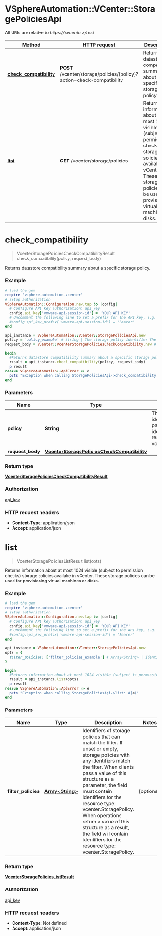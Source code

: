 # VSphereAutomation::VCenter::StoragePoliciesApi

All URIs are relative to *https://&lt;vcenter&gt;/rest*

Method | HTTP request | Description
------------- | ------------- | -------------
[**check_compatibility**](StoragePoliciesApi.md#check_compatibility) | **POST** /vcenter/storage/policies/{policy}?action&#x3D;check-compatibility | Returns datastore compatibility summary about a specific storage policy.
[**list**](StoragePoliciesApi.md#list) | **GET** /vcenter/storage/policies | Returns information about at most 1024 visible (subject to permission checks) storage solicies availabe in vCenter. These storage policies can be used for provisioning virtual machines or disks.


# **check_compatibility**
> VcenterStoragePoliciesCheckCompatibilityResult check_compatibility(policy, request_body)

Returns datastore compatibility summary about a specific storage policy.

### Example
```ruby
# load the gem
require 'vsphere-automation-vcenter'
# setup authorization
VSphereAutomation::Configuration.new.tap do |config|
  # Configure API key authorization: api_key
  config.api_key['vmware-api-session-id'] = 'YOUR API KEY'
  # Uncomment the following line to set a prefix for the API key, e.g. 'Bearer' (defaults to nil)
  #config.api_key_prefix['vmware-api-session-id'] = 'Bearer'
end

api_instance = VSphereAutomation::VCenter::StoragePoliciesApi.new
policy = 'policy_example' # String | The storage policy identifier The parameter must be an identifier for the resource type: vcenter.StoragePolicy.
request_body = VCenter::VcenterStoragePoliciesCheckCompatibility.new # VcenterStoragePoliciesCheckCompatibility | 

begin
  #Returns datastore compatibility summary about a specific storage policy.
  result = api_instance.check_compatibility(policy, request_body)
  p result
rescue VSphereAutomation::ApiError => e
  puts "Exception when calling StoragePoliciesApi->check_compatibility: #{e}"
end
```

### Parameters

Name | Type | Description  | Notes
------------- | ------------- | ------------- | -------------
 **policy** | **String**| The storage policy identifier The parameter must be an identifier for the resource type: vcenter.StoragePolicy. | 
 **request_body** | [**VcenterStoragePoliciesCheckCompatibility**](VcenterStoragePoliciesCheckCompatibility.md)|  | 

### Return type

[**VcenterStoragePoliciesCheckCompatibilityResult**](VcenterStoragePoliciesCheckCompatibilityResult.md)

### Authorization

[api_key](../README.md#api_key)

### HTTP request headers

 - **Content-Type**: application/json
 - **Accept**: application/json



# **list**
> VcenterStoragePoliciesListResult list(opts)

Returns information about at most 1024 visible (subject to permission checks) storage solicies availabe in vCenter. These storage policies can be used for provisioning virtual machines or disks.

### Example
```ruby
# load the gem
require 'vsphere-automation-vcenter'
# setup authorization
VSphereAutomation::Configuration.new.tap do |config|
  # Configure API key authorization: api_key
  config.api_key['vmware-api-session-id'] = 'YOUR API KEY'
  # Uncomment the following line to set a prefix for the API key, e.g. 'Bearer' (defaults to nil)
  #config.api_key_prefix['vmware-api-session-id'] = 'Bearer'
end

api_instance = VSphereAutomation::VCenter::StoragePoliciesApi.new
opts = {
  filter_policies: ['filter_policies_example'] # Array<String> | Identifiers of storage policies that can match the filter. If unset or empty, storage policies with any identifiers match the filter. When clients pass a value of this structure as a parameter, the field must contain identifiers for the resource type: vcenter.StoragePolicy. When operations return a value of this structure as a result, the field will contain identifiers for the resource type: vcenter.StoragePolicy.
}

begin
  #Returns information about at most 1024 visible (subject to permission checks) storage solicies availabe in vCenter. These storage policies can be used for provisioning virtual machines or disks.
  result = api_instance.list(opts)
  p result
rescue VSphereAutomation::ApiError => e
  puts "Exception when calling StoragePoliciesApi->list: #{e}"
end
```

### Parameters

Name | Type | Description  | Notes
------------- | ------------- | ------------- | -------------
 **filter_policies** | [**Array&lt;String&gt;**](String.md)| Identifiers of storage policies that can match the filter. If unset or empty, storage policies with any identifiers match the filter. When clients pass a value of this structure as a parameter, the field must contain identifiers for the resource type: vcenter.StoragePolicy. When operations return a value of this structure as a result, the field will contain identifiers for the resource type: vcenter.StoragePolicy. | [optional] 

### Return type

[**VcenterStoragePoliciesListResult**](VcenterStoragePoliciesListResult.md)

### Authorization

[api_key](../README.md#api_key)

### HTTP request headers

 - **Content-Type**: Not defined
 - **Accept**: application/json



